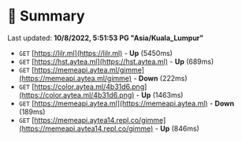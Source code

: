 # 📖 Summary
Last updated: **10/8/2022, 5:51:53 PG "Asia/Kuala_Lumpur"**

- `GET` [https://lilr.ml](https://lilr.ml) - **Up** (5450ms)
- `GET` [https://hst.aytea.ml](https://hst.aytea.ml) - **Up** (689ms)
- `GET` [https://memeapi.aytea.ml/gimme](https://memeapi.aytea.ml/gimme) - **Down** (222ms)
- `GET` [https://color.aytea.ml/4b31d6.png](https://color.aytea.ml/4b31d6.png) - **Up** (1463ms)
- `GET` [https://memeapi.aytea.ml](https://memeapi.aytea.ml) - **Down** (189ms)
- `GET` [https://memeapi.aytea14.repl.co/gimme](https://memeapi.aytea14.repl.co/gimme) - **Up** (846ms)
